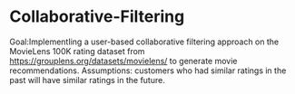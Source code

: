 # Collaborative-Filtering
Goal:ImplementIing a user-based collaborative filtering  approach on the MovieLens 100K rating dataset from https://grouplens.org/datasets/movielens/ to generate movie recommendations.
Assumptions: customers who had similar ratings in the past will have similar ratings in the future.



